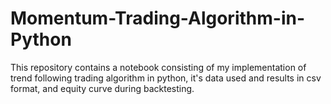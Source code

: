 # Momentum-Trading-Algorithm-in-Python
This repository contains a notebook consisting of my implementation of trend following trading algorithm in python, it's data used and results in csv format, and equity curve during backtesting.
